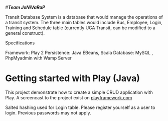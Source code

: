 #*****Team JoNiVaRaP*****

Transit Database System is a database that would manage the operations of a transit system. The three main tables would include Bus, Employee, Login, Training and Schedule table (currently UGA Transit, can be modified to a general construct).   

Specifications

Framework: Play 2 
Persistence: Java EBeans, Scala
Database: MySQL , PhpMyadmin with Wamp Server

# Getting started with Play (Java)

This project demonstrate how to create a simple CRUD application with Play. A screencast to the project exist on [playframework.com](http://playframework.com)

Salted hashing used for Login table. Please register yourself as a user to login. Previous passwords may not apply.


